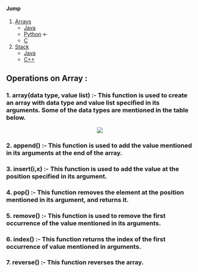 #### Jump
1. [Arrays](https://github.com/kaweendras/Data-Structures/tree/master/Arrays)
    - [Java](https://github.com/kaweendras/Data-Structures/tree/master/Arrays/Java)
    - [Python](https://github.com/kaweendras/Data-Structures/tree/master/Arrays/Python) <-
    - [C](https://github.com/kaweendras/Data-Structures/tree/master/Arrays/C)
2. [Stack](https://github.com/kaweendras/Data-Structures/tree/master/Stack) 
    - [Java](https://github.com/kaweendras/Data-Structures/tree/master/Stack/Java) 
    - [C++](https://github.com/kaweendras/Data-Structures/tree/master/Stack/C++) 

    


## Operations on Array :

### 1. array(data type, value list) :- This function is used to create an array with data type and value list specified in its arguments. Some of the data types are mentioned in the table below.

<p align="center">
  <img  src="http://imgs-info.ru/2019/10/04/aaaa.png">
</p>


### 2. append() :- This function is used to add the value mentioned in its arguments at the end of the array.

### 3. insert(i,x) :- This function is used to add the value at the position specified in its argument.
### 4. pop() :- This function removes the element at the position mentioned in its argument, and returns it.
### 5. remove() :- This function is used to remove the first occurrence of the value mentioned in its arguments.
### 6. index() :- This function returns the index of the first occurrence of value mentioned in arguments.
### 7. reverse() :- This function reverses the array.
